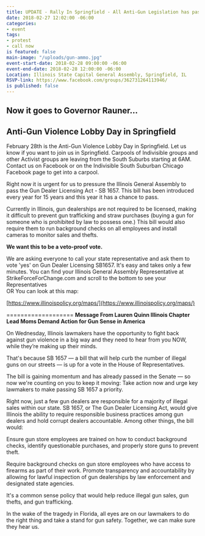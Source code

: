 ```yaml
---
title: UPDATE - Rally In Springfield - All Anti-Gun Legislation has passed!
date: 2018-02-27 12:02:00 -06:00
categories:
- event
tags:
- protest
- call now
is featured: false
main-image: "/uploads/gun-ammo.jpg"
event-start-date: 2018-02-28 09:00:00 -06:00
event-end-date: 2018-02-28 12:00:00 -06:00
Location: Illinois State Capital General Assembly, Springfield, IL
RSVP-link: https://www.facebook.com/groups/362731264113946/
is published: false
---
```


## Now it goes to Governor Rauner...


## Anti-Gun Violence Lobby Day in Springfield

February 28th is the Anti-Gun Violence Lobby Day in Springfield. Let us know if you want to join us in Springfield. Carpools of Indivisible groups and other Activist groups are leaving from the South Suburbs starting at 6AM. Contact us on Facebook or on the Indivisible South Suburban Chicago Facebook page to get into a carpool. 

Right now it is urgent for us to pressure the Illinois General Assembly to pass the Gun Dealer Licensing Act - SB 1657. This bill has been introduced every year for 15 years and this year it has a chance to pass. 

Currently in Illinois, gun dealerships are not required to be licensed, making it difficult to prevent gun trafficking and straw purchases (buying a gun for someone who is prohibited by law to possess one.) This bill would also require them to run background checks on all employees and install cameras to monitor sales and thefts. 

**We want this to be a veto-proof vote.** 

We are asking everyone to call your state representative and ask them to vote 'yes' on Gun Dealer Licensing SB1657. It's easy and takes only a few minutes. You can find your Illinois General Assembly Representative at StrikeForceForChange.com and scroll to the bottom to see your Representatives  
OR 
You can look at this map:

[https://www.illinoispolicy.org/maps/](https://www.illinoispolicy.org/maps/)

===================
**Message From 
Lauren Quinn
Illinois Chapter Lead
Moms Demand Action for Gun Sense in America**

On Wednesday, Illinois lawmakers have the opportunity to fight back against gun violence in a big way and they need to hear from you NOW, while they’re making up their minds.

That's because SB 1657 — a bill that will help curb the number of illegal guns on our streets — is up for a vote in the House of Representatives.

The bill is gaining momentum and has already passed in the Senate — so now we're counting on you to keep it moving: Take action now and urge key lawmakers to make passing SB 1657 a priority.

Right now, just a few gun dealers are responsible for a majority of illegal sales within our state. SB 1657, or The Gun Dealer Licensing Act, would give Illinois the ability to require responsible business practices among gun dealers and hold corrupt dealers accountable. Among other things, the bill would:

Ensure gun store employees are trained on how to conduct background checks, identify questionable purchases, and properly store guns to prevent theft.

Require background checks on gun store employees who have access to firearms as part of their work.
Promote transparency and accountability by allowing for lawful inspection of gun dealerships by law enforcement and designated state agencies.

It's a common sense policy that would help reduce illegal gun sales, gun thefts, and gun trafficking.

In the wake of the tragedy in Florida, all eyes are on our lawmakers to do the right thing and take a stand for gun safety. Together, we can make sure they hear us.  